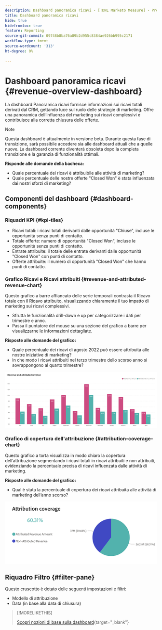 ```yaml
---
description: Dashboard panoramica ricavi - [!DNL Marketo Measure] - Prodotto
title: Dashboard panoramica ricavi
hide: true
hidefromtoc: true
feature: Reporting
source-git-commit: 09748b8ba76a89b2d955c8384ae926bb995c2171
workflow-type: tm+mt
source-wordcount: '313'
ht-degree: 0%

---
```


# Dashboard panoramica ricavi {#revenue-overview-dashboard}

La dashboard Panoramica ricavi fornisce informazioni sui ricavi totali derivati dal CRM, gettando luce sul ruolo delle strategie di marketing. Offre una panoramica dell’influenza del marketing sui ricavi complessivi e contribuisce alla corretta chiusura delle offerte.

>[!NOTE]
>
>Questa dashboard è attualmente in versione beta. Durante questa fase di transizione, sarà possibile accedere sia alle dashboard attuali che a quelle nuove. La dashboard corrente diventerà obsoleta dopo la completa transizione e la garanzia di funzionalità ottimali.

**Risponde alle domande della bacheca:**

* Quale percentuale dei ricavi è attribuibile alle attività di marketing?
* Quale percentuale delle nostre offerte &quot;Closed Won&quot; è stata influenzata dai nostri sforzi di marketing?

## Componenti del dashboard {#dashboard-components}

### Riquadri KPI {#kpi-tiles}

* Ricavi totali: i ricavi totali derivanti dalle opportunità &quot;Chiuse&quot;, incluse le opportunità senza punti di contatto.
* Totale offerte: numero di opportunità &quot;Closed Won&quot;, incluse le opportunità senza punti di contatto.
* Entrate attribuite: il totale delle entrate derivanti dalle opportunità &quot;Closed Won&quot; con punti di contatto.
* Offerte attribuite: il numero di opportunità &quot;Closed Won&quot; che hanno punti di contatto.

### Grafico Ricavi e Ricavi attribuiti {#revenue-and-attributed-revenue-chart}

Questo grafico a barre affiancato delle serie temporali contrasta il Ricavo totale con il Ricavo attribuito, visualizzando chiaramente il tuo impatto di marketing sui ricavi complessivi.

* Sfrutta le funzionalità drill-down e up per categorizzare i dati per trimestre e anno.
* Passa il puntatore del mouse su una sezione del grafico a barre per visualizzarne le informazioni dettagliate.

**Risposte alle domande del grafico:**

* Quale percentuale dei ricavi di agosto 2022 può essere attribuita alle nostre iniziative di marketing?
* In che modo i ricavi attribuiti nel terzo trimestre dello scorso anno si sovrappongono al quarto trimestre?

![](assets/revenue-overview-dashboard-1.png)

### Grafico di copertura dell&#39;attribuzione {#attribution-coverage-chart}

Questo grafico a torta visualizza in modo chiaro la copertura dell’attribuzione segmentando i ricavi totali in ricavi attribuiti e non attribuiti, evidenziando la percentuale precisa di ricavi influenzata dalle attività di marketing.

**Risposte alle domande del grafico:**

* Qual è stata la percentuale di copertura dei ricavi attribuita alle attività di marketing dell’anno scorso?

![](assets/revenue-overview-dashboard-2.png)

## Riquadro Filtro {#filter-pane}

Questo cruscotto è dotato delle seguenti impostazioni e filtri:

* Modello di attribuzione
* Data (in base alla data di chiusura)

>[!MORELIKETHIS]
>
>[Scopri nozioni di base sulla dashboard](/help/marketo-measure-discover-ui/dashboards/discover-dashboard-basics.md){target="_blank"}
